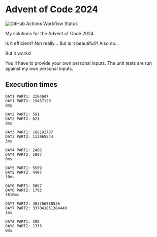 # Advent of Code 2024

![GitHub Actions Workflow Status](https://img.shields.io/github/actions/workflow/status/naresh97/advent-of-code-2024/rust.yml?style=flat-square&label=Build%20and%20Tests)


My solutions for the Advent of Code 2024. 

Is it efficient? Not really... But is it beautiful?! Also no...

But it works!

You'll have to provide your own personal inputs. The unit tests are run against my own personal inputs.

## Execution times
```
DAY1 PART1: 2264607 
DAY1 PART2: 19457120
0ms

DAY2 PART1: 591     
DAY2 PART2: 621     
0ms

DAY3 PART1: 188192787
DAY3 PART2: 113965544
3ms

DAY4 PART1: 2406
DAY4 PART2: 1807
0ms

DAY5 PART1: 5509
DAY5 PART2: 4407
10ms

DAY6 PART1: 5067
DAY6 PART2: 1793
1618ms

DAY7 PART2: 303766880536
DAY7 PART2: 337041851384440
1ms

DAY8 PART1: 398
DAY8 PART2: 1333
0ms
```